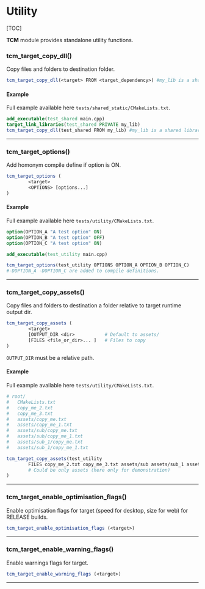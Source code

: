 # Utility

[TOC]

__TCM__ module provides standalone utility functions.

### tcm_target_copy_dll()

Copy files and folders to destination folder.

```cmake
tcm_target_copy_dll(<target> FROM <target_dependency>) #my_lib is a shared library
```

#### Example

Full example available here `tests/shared_static/CMakeLists.txt`.

```cmake
add_executable(test_shared main.cpp)
target_link_libraries(test_shared PRIVATE my_lib)
tcm_target_copy_dll(test_shared FROM my_lib) #my_lib is a shared library
```

--------------------------------------------------------------------------------

### tcm_target_options()

Add homonym compile define if option is ON. 

```cmake
tcm_target_options (
        <target>
        <OPTIONS> [options...]
)
```
#### Example

Full example available here `tests/utility/CMakeLists.txt`.

```cmake
option(OPTION_A "A test option" ON)
option(OPTION_B "A test option" OFF)
option(OPTION_C "A test option" ON)

add_executable(test_utility main.cpp)

tcm_target_options(test_utility OPTIONS OPTION_A OPTION_B OPTION_C)
#-DOPTION_A -DOPTION_C are added to compile definitions.
```

--------------------------------------------------------------------------------

### tcm_target_copy_assets()

Copy files and folders to destination a folder relative to target runtime output dir.

```cmake
tcm_target_copy_assets (
        <target> 
        [OUTPUT_DIR <dir>           # Default to assets/
        [FILES <file_or_dir>... ]   # Files to copy 
)
```

`OUTPUT_DIR` must be a relative path. 

#### Example

Full example available here `tests/utility/CMakeLists.txt`.

```cmake
# root/
#   CMakeLists.txt
#   copy_me_2.txt
#   copy_me_3.txt
#   assets/copy_me.txt
#   assets/copy_me_1.txt
#   assets/sub/copy_me.txt
#   assets/sub/copy_me_1.txt
#   assets/sub_1/copy_me.txt
#   assets/sub_1/copy_me_1.txt

tcm_target_copy_assets(test_utility
        FILES copy_me_2.txt copy_me_3.txt assets/sub assets/sub_1 assets 
        # Could be only assets (here only for demonstration)
)
```

--------------------------------------------------------------------------------

### tcm_target_enable_optimisation_flags()

Enable optimisation flags for target (speed for desktop, size for web) for RELEASE builds.

```cmake
tcm_target_enable_optimisation_flags (<target>)
```

--------------------------------------------------------------------------------

### tcm_target_enable_warning_flags()

Enable warnings flags for target.

```cmake
tcm_target_enable_warning_flags (<target>)
```

--------------------------------------------------------------------------------
